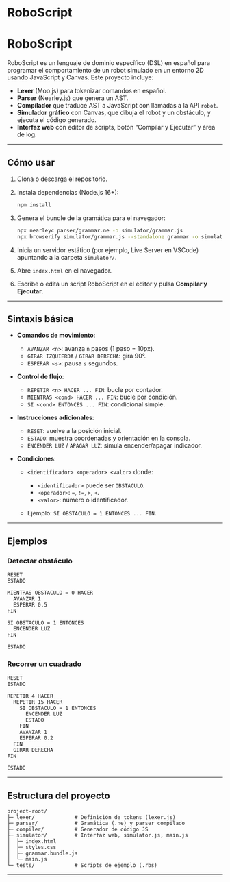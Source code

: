 # RoboScript
 
# RoboScript

RoboScript es un lenguaje de dominio específico (DSL) en español para programar el comportamiento de un robot simulado en un entorno 2D usando JavaScript y Canvas. Este proyecto incluye:

* **Lexer** (Moo.js) para tokenizar comandos en español.
* **Parser** (Nearley.js) que genera un AST.
* **Compilador** que traduce AST a JavaScript con llamadas a la API `robot`.
* **Simulador gráfico** con Canvas, que dibuja el robot y un obstáculo, y ejecuta el código generado.
* **Interfaz web** con editor de scripts, botón “Compilar y Ejecutar” y área de log.

---

## Cómo usar

1. Clona o descarga el repositorio.
2. Instala dependencias (Node.js 16+):

   ```bash
   npm install
   ```
3. Genera el bundle de la gramática para el navegador:

   ```bash
   npx nearleyc parser/grammar.ne -o simulator/grammar.js
   npx browserify simulator/grammar.js --standalone grammar -o simulator/grammar.bundle.js
   ```
4. Inicia un servidor estático (por ejemplo, Live Server en VSCode) apuntando a la carpeta `simulator/`.
5. Abre `index.html` en el navegador.
6. Escribe o edita un script RoboScript en el editor y pulsa **Compilar y Ejecutar**.

---

## Sintaxis básica

* **Comandos de movimiento**:

  * `AVANZAR <n>`: avanza `n` pasos (1 paso = 10px).
  * `GIRAR IZQUIERDA` / `GIRAR DERECHA`: gira 90°.
  * `ESPERAR <s>`: pausa `s` segundos.

* **Control de flujo**:

  * `REPETIR <n> HACER ... FIN`: bucle por contador.
  * `MIENTRAS <cond> HACER ... FIN`: bucle por condición.
  * `SI <cond> ENTONCES ... FIN`: condicional simple.

* **Instrucciones adicionales**:

  * `RESET`: vuelve a la posición inicial.
  * `ESTADO`: muestra coordenadas y orientación en la consola.
  * `ENCENDER LUZ` / `APAGAR LUZ`: simula encender/apagar indicador.

* **Condiciones**:

  * `<identificador> <operador> <valor>` donde:

    * `<identificador>` puede ser `OBSTACULO`.
    * `<operador>`: `=`, `!=`, `>`, `<`.
    * `<valor>`: número o identificador.
  * Ejemplo: `SI OBSTACULO = 1 ENTONCES ... FIN`.

---

## Ejemplos

### Detectar obstáculo

```rbs
RESET
ESTADO

MIENTRAS OBSTACULO = 0 HACER
  AVANZAR 1
  ESPERAR 0.5
FIN

SI OBSTACULO = 1 ENTONCES
  ENCENDER LUZ
FIN

ESTADO
```

### Recorrer un cuadrado

```rbs
RESET
ESTADO

REPETIR 4 HACER
  REPETIR 15 HACER
    SI OBSTACULO = 1 ENTONCES
      ENCENDER LUZ
      ESTADO
    FIN
    AVANZAR 1
    ESPERAR 0.2
  FIN
  GIRAR DERECHA
FIN

ESTADO
```

---

## Estructura del proyecto

```
project-root/
├─ lexer/             # Definición de tokens (lexer.js)
├─ parser/            # Gramática (.ne) y parser compilado
├─ compiler/          # Generador de código JS
├─ simulator/         # Interfaz web, simulator.js, main.js
│  ├─ index.html
│  ├─ styles.css
│  ├─ grammar.bundle.js
│  └─ main.js
└─ tests/             # Scripts de ejemplo (.rbs)
```

---

